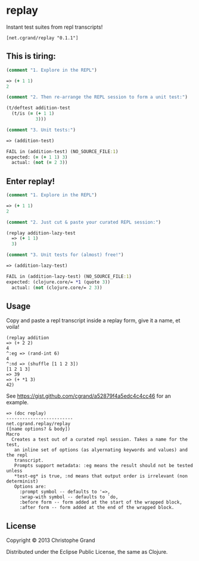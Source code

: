 # replay

Instant test suites from repl transcripts!

    [net.cgrand/replay "0.1.1"]

## This is tiring:

```clj
(comment "1. Explore in the REPL")

=> (+ 1 1)
2

(comment "2. Then re-arrange the REPL session to form a unit test:")

(t/deftest addition-test
  (t/is (= (+ 1 1)
           3)))

(comment "3. Unit tests:")

=> (addition-test)

FAIL in (addition-test) (NO_SOURCE_FILE:1)
expected: (= (+ 1 1) 3)
  actual: (not (= 2 3))
```

## Enter replay!

```clj
(comment "1. Explore in the REPL")

=> (+ 1 1)
2

(comment "2. Just cut & paste your curated REPL session:")

(replay addition-lazy-test
  => (+ 1 1)
  3)

(comment "3. Unit tests for (almost) free!")

=> (addition-lazy-test)

FAIL in (addition-lazy-test) (NO_SOURCE_FILE:1)
expected: (clojure.core/= *1 (quote 3))
  actual: (not (clojure.core/= 2 3))
```

## Usage

Copy and paste a repl transcript inside a replay form, give it a name, et voila!

    (replay addition
    => (+ 2 2)
    4
    ^:eg => (rand-int 6)
    4
    ^:nd => (shuffle [1 1 2 3])
    [1 2 1 3]
    => 39
    => (+ *1 3)
    42)

See https://gist.github.com/cgrand/a52879f4a5edc4c4cc46 for an example.

    => (doc replay)
    -------------------------
    net.cgrand.replay/replay
    ([name options? & body])
    Macro
      Creates a test out of a curated repl session. Takes a name for the test,
       an inline set of options (as alyernating keywords and values) and the repl
       transcript.
       Prompts support metadata: :eg means the result should not be tested unless
       *test-eg* is true, :nd means that output order is irrelevant (non determinist)
       Options are:
         :prompt symbol -- defaults to '=>,
         :wrap-with symbol -- defaults to `do,
         :before form -- form added at the start of the wrapped block,
         :after form -- form added at the end of the wrapped block.

## License

Copyright © 2013 Christophe Grand

Distributed under the Eclipse Public License, the same as Clojure.
